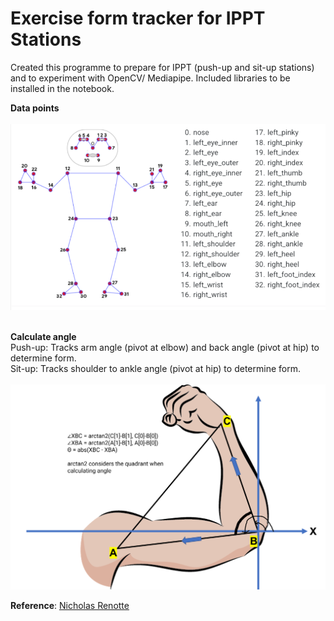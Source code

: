 # Exercise form tracker for IPPT Stations

<p>Created this programme to prepare for IPPT (push-up and sit-up stations) and to experiment with OpenCV/ Mediapipe. Included libraries to be installed in the notebook.
</p>

**Data points**<br /><br />
![Keys to different body parts](/images/bodyKeys.png "bodyKeys.png")
<br />
<br />


**Calculate angle**
<br />
Push-up: Tracks arm angle (pivot at elbow) and back angle (pivot at hip) to determine form.<br />Sit-up: Tracks shoulder to ankle angle (pivot at hip) to determine form.
<br /><br />
![Angle calculation example](/images/calculateAngle.png "calculateAngle.png")

**Reference**: [Nicholas Renotte](https://www.youtube.com/c/NicholasRenotte)


